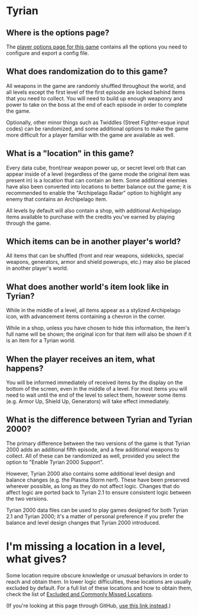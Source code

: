 # Tyrian

## Where is the options page?

The [player options page for this game](../player-options) contains all the options you need to configure and export a
config file.

## What does randomization do to this game?

All weapons in the game are randomly shuffled throughout the world, and all levels except the first level of the first
episode are locked behind items that you need to collect. You will need to build up enough weaponry and power to take
on the boss at the end of each episode in order to complete the game.

Optionally, other minor things such as Twiddles (Street Fighter-esque input codes) can be randomized, and some
additional options to make the game more difficult for a player familiar with the game are available as well.

## What is a "location" in this game?

Every data cube, front/rear weapon power up, or secret level orb that can appear inside of a level (regardless of the
game mode the original item was present in) is a location that can contain an item. Some additional enemies have also
been converted into locations to better balance out the game; it is recommended to enable the "Archipelago Radar"
option to highlight any enemy that contains an Archipelago item.

All levels by default will also contain a shop, with additional Archipelago items available to purchase with the
credits you've earned by playing through the game.

## Which items can be in another player's world?

All items that can be shuffled (front and rear weapons, sidekicks, special weapons, generators, armor and shield
powerups, etc.) may also be placed in another player's world.

## What does another world's item look like in Tyrian?

While in the middle of a level, all items appear as a stylized Archipelago icon, with advancement items containing a
chevron in the corner.

While in a shop, unless you have chosen to hide this information, the item's full name will be shown; the original
icon for that item will also be shown if it is an item for a Tyrian world.

## When the player receives an item, what happens?

You will be informed immediately of received items by the display on the bottom of the screen, even in the middle of a
level. For most items you will need to wait until the end of the level to select them, however some items (e.g. Armor
Up, Shield Up, Generators) will take effect immediately.

## What is the difference between Tyrian and Tyrian 2000?

The primary difference between the two versions of the game is that Tyrian 2000 adds an additional fifth episode, and
a few additional weapons to collect. All of these can be randomized as well, provided you select the option to "Enable
Tyrian 2000 Support".

However, Tyrian 2000 also contains some additional level design and balance changes (e.g. the Plasma Storm nerf).
These have been preserved wherever possible, as long as they do not affect logic. Changes that do affect logic are
ported back to Tyrian 2.1 to ensure consistent logic between the two versions.

Tyrian 2000 data files can be used to play games designed for both Tyrian 2.1 and Tyrian 2000; it's a matter of
personal preference if you prefer the balance and level design changes that Tyrian 2000 introduced.

# I'm missing a location in a level, what gives?

Some location require obscure knowledge or unusual behaviors in order to reach and obtain them. In lower logic
difficulties, these locations are usually excluded by default. For a full list of these locations and how to obtain
them, check the list of [Excluded and Commonly Missed Locations](/tutorial/Tyrian/locations/en).

(If you're looking at this page through GitHub,
[use this link instead](https://github.com/KScl/TyrianAPWorld/docs/locations_en.md).)

